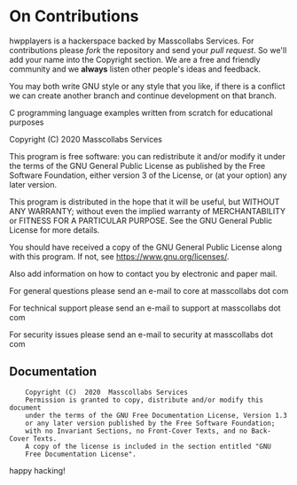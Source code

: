 # On Contributions

hwpplayers is a hackerspace backed by Masscollabs Services. For contributions please *fork* the repository and send your *pull request*. So we'll add your name into the Copyright section. We are a free and friendly community and we **always** listen other people's ideas and feedback. 

You may both write GNU style or any style that you like, if there is a conflict we can create another branch and continue development on that branch.

C programming language examples written from scratch for educational purposes

Copyright (C) 2020  Masscollabs Services 

This program is free software: you can redistribute it and/or modify
it under the terms of the GNU General Public License as published by
the Free Software Foundation, either version 3 of the License, or
(at your option) any later version.

This program is distributed in the hope that it will be useful,
but WITHOUT ANY WARRANTY; without even the implied warranty of
MERCHANTABILITY or FITNESS FOR A PARTICULAR PURPOSE.  See the
GNU General Public License for more details.

You should have received a copy of the GNU General Public License
along with this program.  If not, see <https://www.gnu.org/licenses/>.

Also add information on how to contact you by electronic and paper mail.

For general questions please send an e-mail to core at masscollabs dot com

For technical support please send an e-mail to support at masscollabs dot com

For security issues please send an e-mail to security at masscollabs dot com

## Documentation 

        Copyright (C)  2020  Masscollabs Services
        Permission is granted to copy, distribute and/or modify this document
        under the terms of the GNU Free Documentation License, Version 1.3
        or any later version published by the Free Software Foundation;
        with no Invariant Sections, no Front-Cover Texts, and no Back-Cover Texts.
        A copy of the license is included in the section entitled "GNU
        Free Documentation License".

happy hacking!
